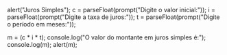 alert("Juros Simples");
c = parseFloat(prompt("Digite o valor inicial:"));
i = parseFloat(prompt("Digite a taxa de juros:"));
t = parseFloat(prompt("Digite o período em meses:"));

m = (c * i * t);
console.log("O valor do montante em juros simples é:");
console.log(m);
alert(m);
